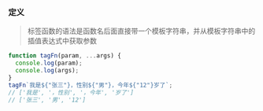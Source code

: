 ### 定义

> 标签函数的语法是函数名后面直接带一个模板字符串，并从模板字符串中的插值表达式中获取参数

```js
function tagFn(param, ...args) {
  console.log(param);
  console.log(args);
}
tagFn`我是${"张三"}，性别${"男"}，今年${"12"}岁了`;
// ['我是', '，性别', '，今年', '岁了']
// ['张三', '男', '12']
```
